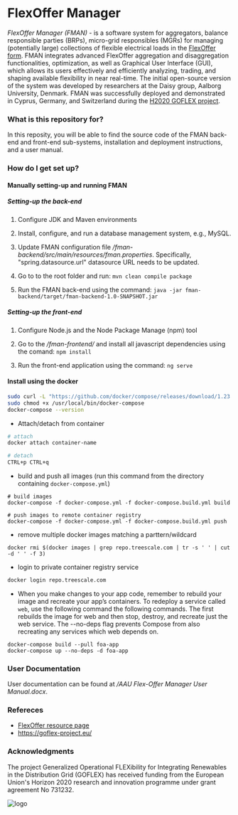 # FlexOffer Manager #

*FlexOffer Manager (FMAN)* - is a software system for aggregators, balance responsible parties (BRPs), micro-grid responsibles (MGRs) for managing (potentially large) collections of flexible electrical loads in the [FlexOffer form](https://www.goflex-community.eu/). FMAN integrates advanced FlexOffer aggregation and disaggregation functionalities, optimization, as well as Graphical User Interface (GUI), which allows its users effectively and efficiently analyzing, trading, and shaping available flexibility in near real-time. The initial open-source version of the system was developed by researchers at the Daisy group, Aalborg University, Denmark. FMAN was successfully deployed and demonstrated in Cyprus, Germany, and Switzerland during the [H2020 GOFLEX project](https://goflex-project.eu/).

### What is this repository for? ###

In this reposity, you will be able to find the source code of the FMAN back-end and front-end sub-systems, installation and deployment instructions, 
and a user manual.

### How do I get set up? ###

#### Manually setting-up and running FMAN ####

##### Setting-up the back-end #####

1. Configure JDK and Maven environments

2. Install, configure, and run a database management system, e.g., MySQL.

3. Update FMAN configuration file _/fman-backend/src/main/resources/fman.properties_. Specifically, "spring.datasource.url" datasource URL needs to be updated.

4. Go to to the root folder and run: 
	```mvn clean compile package```
	
5. Run the FMAN back-end using the command:
	```java -jar fman-backend/target/fman-backend-1.0-SNAPSHOT.jar```

##### Setting-up the front-end #####
 
1. Configure Node.js and the Node Package Manage (npm) tool

2. Go to the _/fman-frontend/_ and install all javascript dependencies using the comand:
    ```npm install```

3. Run the front-end application using the command:
   ```ng serve```


#### Install using the docker ####
```bash
sudo curl -L "https://github.com/docker/compose/releases/download/1.23.1/docker-compose-$(uname -s)-$(uname -m)" -o /usr/local/bin/docker-compose
sudo chmod +x /usr/local/bin/docker-compose
docker-compose --version
```

* Attach/detach from container
```bash
# attach
docker attach container-name

# detach
CTRL+p CTRL+q
```

* build and push all images (run this command from the directory containing `docker-compose.yml`)
```
# build images
docker-compose -f docker-compose.yml -f docker-compose.build.yml build

# push images to remote container registry
docker-compose -f docker-compose.yml -f docker-compose.build.yml push
```

* remove multiple docker images matching a parttern/wildcard
```
docker rmi $(docker images | grep repo.treescale.com | tr -s ' ' | cut -d ' ' -f 3)
```

* login to private container registry service
```bash
docker login repo.treescale.com
```

* When you make changes to your app code, remember to rebuild your image and recreate your app’s containers. To redeploy a service called `web`, use the following command the following commands. The first rebuilds the image for web and then stop, destroy, and recreate just the web service. The --no-deps flag prevents Compose from also recreating any services which web depends on.
```
docker-compose build --pull foa-app
docker-compose up --no-deps -d foa-app
```

### User Documentation ###

User documentation can be found at _/AAU Flex-Offer Manager User Manual.docx_.

### Refereces ###

* [FlexOffer resource page](https://www.daisy.aau.dk/flexoffers/)
* https://goflex-project.eu/


### Acknowledgments ###

The project Generalized Operational FLEXibility for Integrating Renewables in the Distribution Grid (GOFLEX) has received funding from the European Union's Horizon 2020 research and innovation programme under grant agreement No 731232. 

![logo](https://goflex-project.eu/global/images/eu.png)
